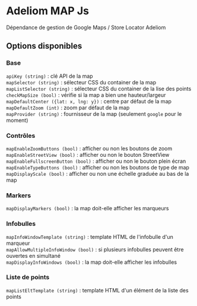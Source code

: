 # Adeliom MAP Js

Dépendance de gestion de Google Maps / Store Locator Adeliom

## Options disponibles

### Base

`apiKey (string)` : clé API de la map<br>
`mapSelector (string)` : sélecteur CSS du container de la map<br>
`mapListSelector (string)` : sélecteur CSS du container de la lise des points<br>
`checkMapSize (bool)` : vérifie si la map a bien une hauteur/largeur<br>
`mapDefaultCenter ({lat: x, lng: y})` : centre par défaut de la map<br>
`mapDefaultZoom (int)` : zoom par défaut de la map<br>
`mapProvider (string)` : fournisseur de la map (seulement `google` pour le moment)<br>

### Contrôles
`mapEnableZoomButtons (bool)` : afficher ou non les boutons de zoom<br>
`mapEnableStreetView (bool)` : afficher ou non le bouton StreetView<br>
`mapEnableFullscreenButton (bool)` : afficher ou non le bouton plein écran<br>
`mapEnableTypeButtons (bool)` : afficher ou non les boutons de type de map<br>
`mapDisplayScale (bool)` : afficher ou non une échelle graduée au bas de la map<br>

### Markers

`mapDisplayMarkers (bool)` : la map doit-elle afficher les marqueurs<br>

### Infobulles

`mapInfoWindowTemplate (string)` : template HTML de l'infobulle d'un marqueur<br>
`mapAllowMultipleInfoWindow (bool)` : si plusieurs infobulles peuvent être ouvertes en simultané<br>
`mapDisplayInfoWindows (bool)` : la map doit-elle afficher les infobulles<br>

### Liste de points
`mapListEltTemplate (string)` : template HTML d'un élément de la liste des points<br>

